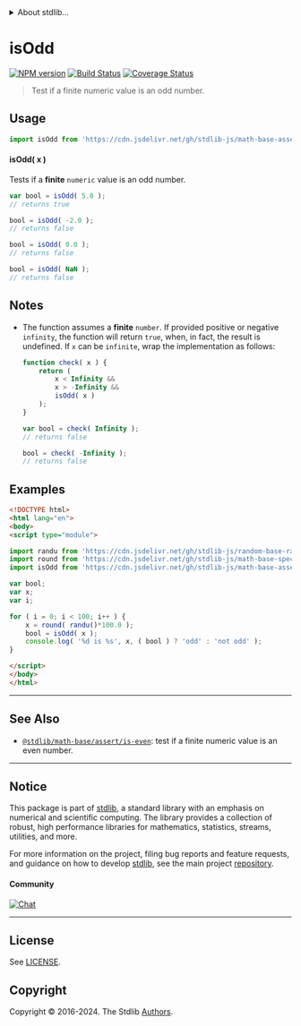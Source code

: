 <!--

@license Apache-2.0

Copyright (c) 2018 The Stdlib Authors.

Licensed under the Apache License, Version 2.0 (the "License");
you may not use this file except in compliance with the License.
You may obtain a copy of the License at

   http://www.apache.org/licenses/LICENSE-2.0

Unless required by applicable law or agreed to in writing, software
distributed under the License is distributed on an "AS IS" BASIS,
WITHOUT WARRANTIES OR CONDITIONS OF ANY KIND, either express or implied.
See the License for the specific language governing permissions and
limitations under the License.

-->


<details>
  <summary>
    About stdlib...
  </summary>
  <p>We believe in a future in which the web is a preferred environment for numerical computation. To help realize this future, we've built stdlib. stdlib is a standard library, with an emphasis on numerical and scientific computation, written in JavaScript (and C) for execution in browsers and in Node.js.</p>
  <p>The library is fully decomposable, being architected in such a way that you can swap out and mix and match APIs and functionality to cater to your exact preferences and use cases.</p>
  <p>When you use stdlib, you can be absolutely certain that you are using the most thorough, rigorous, well-written, studied, documented, tested, measured, and high-quality code out there.</p>
  <p>To join us in bringing numerical computing to the web, get started by checking us out on <a href="https://github.com/stdlib-js/stdlib">GitHub</a>, and please consider <a href="https://opencollective.com/stdlib">financially supporting stdlib</a>. We greatly appreciate your continued support!</p>
</details>

# isOdd

[![NPM version][npm-image]][npm-url] [![Build Status][test-image]][test-url] [![Coverage Status][coverage-image]][coverage-url] <!-- [![dependencies][dependencies-image]][dependencies-url] -->

> Test if a finite numeric value is an odd number.



<section class="usage">

## Usage

```javascript
import isOdd from 'https://cdn.jsdelivr.net/gh/stdlib-js/math-base-assert-is-odd@esm/index.mjs';
```

#### isOdd( x )

Tests if a **finite** `numeric` value is an odd number.

```javascript
var bool = isOdd( 5.0 );
// returns true

bool = isOdd( -2.0 );
// returns false

bool = isOdd( 0.0 );
// returns false

bool = isOdd( NaN );
// returns false
```

</section>

<!-- /.usage -->

<section class="notes">

## Notes

-   The function assumes a **finite** `number`. If provided positive or negative `infinity`, the function will return `true`, when, in fact, the result is undefined. If `x` can be `infinite`, wrap the implementation as follows:

    ```javascript
    function check( x ) {
        return (
            x < Infinity &&
            x > -Infinity &&
            isOdd( x )
        );
    }

    var bool = check( Infinity );
    // returns false

    bool = check( -Infinity );
    // returns false
    ```

</section>

<!-- /.notes -->

<section class="examples">

## Examples

<!-- eslint no-undef: "error" -->

```html
<!DOCTYPE html>
<html lang="en">
<body>
<script type="module">

import randu from 'https://cdn.jsdelivr.net/gh/stdlib-js/random-base-randu@esm/index.mjs';
import round from 'https://cdn.jsdelivr.net/gh/stdlib-js/math-base-special-round@esm/index.mjs';
import isOdd from 'https://cdn.jsdelivr.net/gh/stdlib-js/math-base-assert-is-odd@esm/index.mjs';

var bool;
var x;
var i;

for ( i = 0; i < 100; i++ ) {
    x = round( randu()*100.0 );
    bool = isOdd( x );
    console.log( '%d is %s', x, ( bool ) ? 'odd' : 'not odd' );
}

</script>
</body>
</html>
```

</section>

<!-- /.examples -->

<!-- Section for related `stdlib` packages. Do not manually edit this section, as it is automatically populated. -->

<section class="related">

* * *

## See Also

-   <span class="package-name">[`@stdlib/math-base/assert/is-even`][@stdlib/math/base/assert/is-even]</span><span class="delimiter">: </span><span class="description">test if a finite numeric value is an even number.</span>

</section>

<!-- /.related -->

<!-- Section for all links. Make sure to keep an empty line after the `section` element and another before the `/section` close. -->


<section class="main-repo" >

* * *

## Notice

This package is part of [stdlib][stdlib], a standard library with an emphasis on numerical and scientific computing. The library provides a collection of robust, high performance libraries for mathematics, statistics, streams, utilities, and more.

For more information on the project, filing bug reports and feature requests, and guidance on how to develop [stdlib][stdlib], see the main project [repository][stdlib].

#### Community

[![Chat][chat-image]][chat-url]

---

## License

See [LICENSE][stdlib-license].


## Copyright

Copyright &copy; 2016-2024. The Stdlib [Authors][stdlib-authors].

</section>

<!-- /.stdlib -->

<!-- Section for all links. Make sure to keep an empty line after the `section` element and another before the `/section` close. -->

<section class="links">

[npm-image]: http://img.shields.io/npm/v/@stdlib/math-base-assert-is-odd.svg
[npm-url]: https://npmjs.org/package/@stdlib/math-base-assert-is-odd

[test-image]: https://github.com/stdlib-js/math-base-assert-is-odd/actions/workflows/test.yml/badge.svg?branch=v0.2.0
[test-url]: https://github.com/stdlib-js/math-base-assert-is-odd/actions/workflows/test.yml?query=branch:v0.2.0

[coverage-image]: https://img.shields.io/codecov/c/github/stdlib-js/math-base-assert-is-odd/main.svg
[coverage-url]: https://codecov.io/github/stdlib-js/math-base-assert-is-odd?branch=main

<!--

[dependencies-image]: https://img.shields.io/david/stdlib-js/math-base-assert-is-odd.svg
[dependencies-url]: https://david-dm.org/stdlib-js/math-base-assert-is-odd/main

-->

[chat-image]: https://img.shields.io/gitter/room/stdlib-js/stdlib.svg
[chat-url]: https://app.gitter.im/#/room/#stdlib-js_stdlib:gitter.im

[stdlib]: https://github.com/stdlib-js/stdlib

[stdlib-authors]: https://github.com/stdlib-js/stdlib/graphs/contributors

[umd]: https://github.com/umdjs/umd
[es-module]: https://developer.mozilla.org/en-US/docs/Web/JavaScript/Guide/Modules

[deno-url]: https://github.com/stdlib-js/math-base-assert-is-odd/tree/deno
[deno-readme]: https://github.com/stdlib-js/math-base-assert-is-odd/blob/deno/README.md
[umd-url]: https://github.com/stdlib-js/math-base-assert-is-odd/tree/umd
[umd-readme]: https://github.com/stdlib-js/math-base-assert-is-odd/blob/umd/README.md
[esm-url]: https://github.com/stdlib-js/math-base-assert-is-odd/tree/esm
[esm-readme]: https://github.com/stdlib-js/math-base-assert-is-odd/blob/esm/README.md
[branches-url]: https://github.com/stdlib-js/math-base-assert-is-odd/blob/main/branches.md

[stdlib-license]: https://raw.githubusercontent.com/stdlib-js/math-base-assert-is-odd/main/LICENSE

<!-- <related-links> -->

[@stdlib/math/base/assert/is-even]: https://github.com/stdlib-js/math-base-assert-is-even/tree/esm

<!-- </related-links> -->

</section>

<!-- /.links -->
